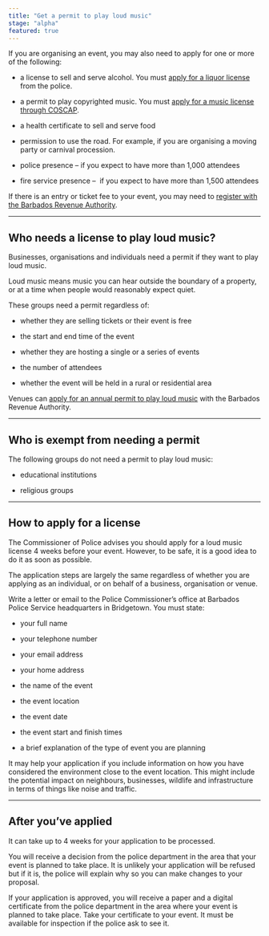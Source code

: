 ```yaml
---
title: "Get a permit to play loud music"
stage: "alpha"
featured: true
---
```


If you are organising an event, you may also need to apply for one or more of the following: 

- a license to sell and serve alcohol. You must [apply for a liquor license](https://liquorlicence.gov.bb/) from the police.

- a permit to play copyrighted music. You must [apply for a music license through COSCAP](https://coscap.org/tariffs).

- a health certificate to sell and serve food

- permission to use the road. For example, if you are organising a moving party or carnival procession.

- police presence – if you expect to have more than 1,000 attendees

- fire service presence –  if you expect to have more than 1,500 attendees

If there is an entry or ticket fee to your event, you may need to [register with the Barbados Revenue Authority](https://bra.gov.bb/).

---

## Who needs a license to play loud music?

Businesses, organisations and individuals need a permit if they want to play loud music. 

Loud music means music you can hear outside the boundary of a property, or at a time when people would reasonably expect quiet.

These groups need a permit regardless of:

- whether they are selling tickets or their event is free

- the start and end time of the event  

- whether they are hosting a single or a series of events

- the number of attendees

- whether the event will be held in a rural or residential area

Venues can [apply for an annual permit to play loud music](https://publicentertainment.bra.gov.bb/) with the Barbados Revenue Authority.

---

## Who is exempt from needing a permit

The following groups do not need a permit to play loud music:

- educational institutions

- religious groups

---

## How to apply for a license 

The Commissioner of Police advises you should apply for a loud music license 4 weeks before your event. However, to be safe, it is a good idea to do it as soon as possible.

The application steps are largely the same regardless of whether you are applying as an individual, or on behalf of a business, organisation or venue. 

Write a letter or email to the Police Commissioner’s office at Barbados Police Service headquarters in Bridgetown. You must state:

- your full name

- your telephone number

- your email address

- your home address

- the name of the event 

- the event location 

- the event date

- the event start and finish times

- a brief explanation of the type of event you are planning

It may help your application if you include information on how you have considered the environment close to the event location. This might include the potential impact on neighbours, businesses, wildlife and infrastructure in terms of things like noise and traffic.

---

## After you’ve applied

It can take up to 4 weeks for your application to be processed. 

You will receive a decision from the police department in the area that your event is planned to take place. It is unlikely your application will be refused but if it is, the police will explain why so you can make changes to your proposal.

If your application is approved, you will receive a paper and a digital certificate from the police department in the area where your event is planned to take place. Take your certificate to your event. It must be available for inspection if the police ask to see it.
